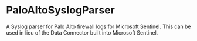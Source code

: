 # PaloAltoSyslogParser
A Syslog parser for Palo Alto firewall logs for Microsoft Sentinel. This can be used in lieu of the Data Connector built into Microsoft Sentinel.
